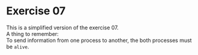 # Exercise 07

This is a simplified version of the exercise 07.  
A thing to remember:  
To send information from one process to another, the both processes must be `alive`. 